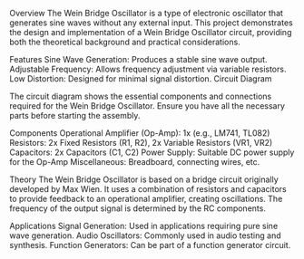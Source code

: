 Overview
The Wein Bridge Oscillator is a type of electronic oscillator that generates sine waves without any external input. This project demonstrates the design and implementation of a Wein Bridge Oscillator circuit, providing both the theoretical background and practical considerations.

Features
Sine Wave Generation: Produces a stable sine wave output.
Adjustable Frequency: Allows frequency adjustment via variable resistors.
Low Distortion: Designed for minimal signal distortion.
Circuit Diagram

The circuit diagram shows the essential components and connections required for the Wein Bridge Oscillator. Ensure you have all the necessary parts before starting the assembly.

Components
Operational Amplifier (Op-Amp): 1x (e.g., LM741, TL082)
Resistors: 2x Fixed Resistors (R1, R2), 2x Variable Resistors (VR1, VR2)
Capacitors: 2x Capacitors (C1, C2)
Power Supply: Suitable DC power supply for the Op-Amp
Miscellaneous: Breadboard, connecting wires, etc.

Theory
The Wein Bridge Oscillator is based on a bridge circuit originally developed by Max Wien. It uses a combination of resistors and capacitors to provide feedback to an operational amplifier, creating oscillations. The frequency of the output signal is determined by the RC components.

Applications
Signal Generation: Used in applications requiring pure sine wave generation.
Audio Oscillators: Commonly used in audio testing and synthesis.
Function Generators: Can be part of a function generator circuit.
